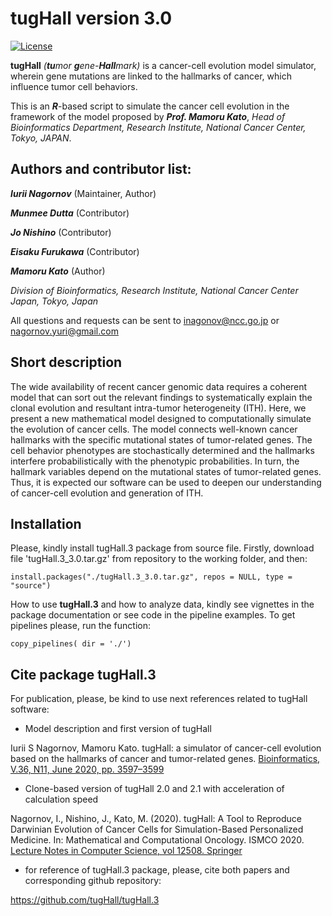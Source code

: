 tugHall version 3.0
====================
[![License](https://img.shields.io/badge/License-GPLv3-orange.svg)](https://github.com/tugHall/tugHall.3/blob/main/LICENSE.md)

**tugHall** _(**tu**mor **g**ene-**Hall**mark)_ is a cancer-cell evolution model simulator, wherein gene mutations are linked to the hallmarks of cancer, 
which influence tumor cell behaviors. 

This is an _**R**_-based script to simulate the cancer cell evolution in the framework of the model proposed by _**Prof. Mamoru Kato**_,
_Head of Bioinformatics Department, Research Institute, National Cancer Center, Tokyo, JAPAN_.

Authors and contributor list:
---
_**Iurii Nagornov**_ (Maintainer, Author)

_**Munmee Dutta**_ (Contributor)

_**Jo Nishino**_ (Contributor)

_**Eisaku Furukawa**_ (Contributor)

_**Mamoru Kato**_ (Author)

_Division of Bioinformatics, Research Institute, National Cancer Center Japan, Tokyo, Japan_

All questions and requests can be sent to inagonov@ncc.go.jp or nagornov.yuri@gmail.com 

Short description
---
The wide availability of recent cancer genomic data requires a coherent model that can sort out the relevant findings to systematically explain the clonal evolution and resultant intra-tumor heterogeneity (ITH). Here, we present a new mathematical model designed to computationally simulate the evolution of cancer cells. The model connects well-known cancer hallmarks with the specific mutational states of tumor-related genes. The cell behavior phenotypes are stochastically determined and the hallmarks interfere probabilistically with the phenotypic probabilities. In turn, the hallmark variables depend on the mutational states of tumor-related genes. Thus, it is expected our software can be used to deepen our understanding of cancer-cell evolution and generation of ITH.

Installation
---
Please, kindly install tugHall.3 package from source file.
Firstly, download file 'tugHall.3_3.0.tar.gz' from repository to the working folder, and then:

    install.packages("./tugHall.3_3.0.tar.gz", repos = NULL, type = "source")

How to use **tugHall.3** and how to analyze data, kindly see vignettes in the 
package documentation or see code in the pipeline examples. To get pipelines please, run the function:

    copy_pipelines( dir = './')

## Cite package tugHall.3

For publication, please, be kind to use next references related to tugHall software:

- Model description and first version of tugHall

Iurii S Nagornov,  Mamoru Kato. tugHall: a simulator of cancer-cell evolution based on the hallmarks of cancer and tumor-related genes. 
[Bioinformatics, V.36, N11, June 2020, pp. 3597–3599](https://doi.org/10.1093/bioinformatics/btaa182)

- Clone-based version of tugHall 2.0 and 2.1 with acceleration of calculation speed

Nagornov, I., Nishino, J., Kato, M. (2020). tugHall: A Tool to Reproduce Darwinian Evolution of Cancer Cells for Simulation-Based Personalized Medicine. In: Mathematical and Computational Oncology. ISMCO 2020. 
[Lecture Notes in Computer Science, vol 12508. Springer](https://doi.org/10.1007/978-3-030-64511-3_7)

- for reference of tugHall.3 package, please, cite both papers and corresponding github repository: 

https://github.com/tugHall/tugHall.3 


